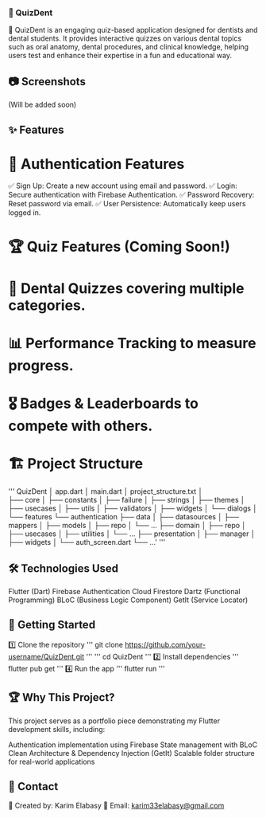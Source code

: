 ### 📌 QuizDent
🚀 QuizDent is an engaging quiz-based application designed for dentists and dental students. It provides interactive quizzes on various dental topics such as oral anatomy, dental procedures, and clinical knowledge, helping users test and enhance their expertise in a fun and educational way.

## 📷 Screenshots
(Will be added soon)

## ✨ Features
# 🔐 Authentication Features
✅ Sign Up: Create a new account using email and password.
✅ Login: Secure authentication with Firebase Authentication.
✅ Password Recovery: Reset password via email.
✅ User Persistence: Automatically keep users logged in.

# 🏆 Quiz Features (Coming Soon!)
# 🧠 Dental Quizzes covering multiple categories.
# 📊 Performance Tracking to measure progress.
# 🎖️ Badges & Leaderboards to compete with others.
# 🏗️ Project Structure

''' 
QuizDent
│   app.dart
│   main.dart
│   project_structure.txt
│   
├── core
│   ├── constants
│   ├── failure
│   ├── strings
│   ├── themes
│   ├── usecases
│   ├── utils
│   ├── validators
│   ├── widgets
│   └── dialogs
│
└── features
    └── authentication
        ├── data
        │   ├── datasources
        │   ├── mappers
        │   ├── models
        │   ├── repo
        │   └── ...
        ├── domain
        │   ├── repo
        │   ├── usecases
        │   ├── utilities
        │   └── ...
        ├── presentation
        │   ├── manager
        │   ├── widgets
        │   └── auth_screen.dart
        └── ...'
''' 

## 🛠️ Technologies Used
Flutter (Dart)
Firebase Authentication
Cloud Firestore
Dartz (Functional Programming)
BLoC (Business Logic Component)
GetIt (Service Locator)

## 🚀 Getting Started
1️⃣ Clone the repository
'''
git clone https://github.com/your-username/QuizDent.git
'''
'''
cd QuizDent
'''
2️⃣ Install dependencies
'''
flutter pub get
'''
4️⃣ Run the app
'''
flutter run
'''

## 🏆 Why This Project?
This project serves as a portfolio piece demonstrating my Flutter development skills, including:

Authentication implementation using Firebase
State management with BLoC
Clean Architecture & Dependency Injection (GetIt)
Scalable folder structure for real-world applications

## 📩 Contact
🚀 Created by: Karim Elabasy
📧 Email: karim33elabasy@gmail.com

